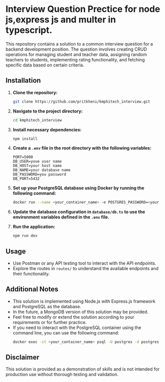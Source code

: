# Interview Question Prectice for node js,express js and multer in typescript.

This repository contains a solution to a common interview question for a backend development position. The question involves creating CRUD operations for managing student and teacher data, assigning random teachers to students, implementing rating functionality, and fetching specific data based on certain criteria.

## Installation

1. **Clone the repository:**
    ```bash
    git clone https://github.com/pritkheni/kmphitech_interview.git
    ```

2. **Navigate to the project directory:**
    ```bash
    cd kmphitech_interview
    ```

3. **Install necessary dependencies:**
    ```bash
    npm install
    ```

4. **Create a `.env` file in the root directory with the following variables:**
    ```plaintext
    PORT=5000
    DB_USER=youe user name
    DB_HOST=your host name
    DB_NAME=your database name
    DB_PASSWORD=you password
    DB_PORT=5432
    ```

5. **Set up your PostgreSQL database using Docker by running the following command:**
    ```bash
    docker run --name <your_container_name> -e POSTGRES_PASSWORD=<your password> -d -p 5432:5432 postgres
    ```

6. **Update the database configuration in `database/db.ts` to use the environment variables defined in the `.env` file.**

7. **Run the application:**
    ```bash
    npm run dev
    ```

## Usage

- Use Postman or any API testing tool to interact with the API endpoints.
- Explore the routes in `routes/` to understand the available endpoints and their functionality.

## Additional Notes

- This solution is implemented using Node.js with Express.js framework and PostgreSQL as the database.
- In the future, a MongoDB version of this solution may be provided.
- Feel free to modify or extend the solution according to your requirements or for further practice.
- If you need to interact with the PostgreSQL container using the command line, you can use the following command:
    ```bash
    docker exec -it <your_container_name> psql -U postgres -d postgres
    ```

## Disclaimer

This solution is provided as a demonstration of skills and is not intended for production use without thorough testing and validation.
